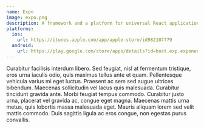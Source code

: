 ```yaml
---
name: Expo
image: expo.png
description: A framework and a platform for universal React applications. It is a set of tools and services built around React Native and native platforms that help you develop, build, deploy, and quickly iterate on iOS, Android, and web apps from the same JavaScript/TypeScript codebase.
platforms:
  ios:
    url: https://itunes.apple.com/app/apple-store/id982107779
  android:
    url: https://play.google.com/store/apps/details?id=host.exp.exponent&referrer=www
---
```


Curabitur facilisis interdum libero. Sed feugiat, nisl at fermentum tristique, eros urna iaculis odio, quis maximus tellus ante et quam. Pellentesque vehicula varius mi eget luctus. Praesent ac sem sed augue ultrices bibendum. Maecenas sollicitudin vel lacus quis malesuada. Curabitur tincidunt gravida ante. Morbi feugiat tempus commodo. Curabitur justo urna, placerat vel gravida ac, congue eget magna. Maecenas mattis urna metus, quis lobortis massa malesuada eget. Mauris aliquam lorem sed velit mattis commodo. Duis sagittis ligula ac eros congue, non egestas purus convallis.
